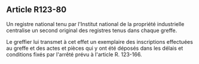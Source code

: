 Article R123-80
----
Un registre national tenu par l'Institut national de la propriété industrielle
centralise un second original des registres tenus dans chaque greffe.

Le greffier lui transmet à cet effet un exemplaire des inscriptions effectuées
au greffe et des actes et pièces qui y ont été déposés dans les délais et
conditions fixés par l'arrêté prévu à l'article R. 123-166.
